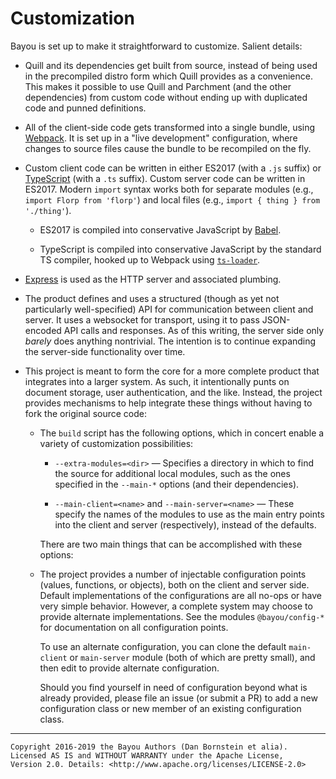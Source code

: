 Customization
=============

Bayou is set up to make it straightforward to customize. Salient details:

* Quill and its dependencies get built from source, instead of being used in
  the precompiled distro form which Quill provides as a convenience. This makes
  it possible to use Quill and Parchment (and the other dependencies) from
  custom code without ending up with duplicated code and punned definitions.

* All of the client-side code gets transformed into a single bundle, using
  [Webpack](https://webpack.github.io/). It is set up in a "live development"
  configuration, where changes to source files cause the bundle to be recompiled
  on the fly.

* Custom client code can be written in either ES2017 (with a `.js` suffix) or
  [TypeScript](https://www.typescriptlang.org/) (with a `.ts` suffix). Custom
  server code can be written in ES2017. Modern `import` syntax works both for
  separate modules (e.g., `import Florp from 'florp'`) and local files (e.g.,
  `import { thing } from './thing'`).

  * ES2017 is compiled into conservative JavaScript by
    [Babel](https://babeljs.io/).

  * TypeScript is compiled into conservative JavaScript by the standard
    TS compiler, hooked up to Webpack using
    [`ts-loader`](https://www.npmjs.com/package/ts-loader).

* [Express](https://expressjs.com/) is used as the HTTP server and associated
  plumbing.

* The product defines and uses a structured (though as yet not particularly
  well-specified) API for communication between client and server. It uses a
  websocket for transport, using it to pass JSON-encoded API calls and
  responses. As of this writing, the server side only _barely_ does anything
  nontrivial. The intention is to continue expanding the server-side
  functionality over time.

* This project is meant to form the core for a more complete product that
  integrates into a larger system. As such, it intentionally punts on document
  storage, user authentication, and the like. Instead, the project provides
  mechanisms to help integrate these things without having to fork the original
  source code:

  * The `build` script has the following options, which in concert enable a
    variety of customization possibilities:

    * `--extra-modules=<dir>` &mdash; Specifies a directory in which to find the
      source for additional local modules, such as the ones specified in the
      `--main-*` options (and their dependencies).

    * `--main-client=<name>` and `--main-server=<name>` &mdash; These specify
      the names of the modules to use as the main entry points into the client
      and server (respectively), instead of the defaults.

    There are two main things that can be accomplished with these options:

  * The project provides a number of injectable configuration points (values,
    functions, or objects), both on the client and server side. Default
    implementations of the configurations are all no-ops or have very simple
    behavior. However, a complete system may choose to provide alternate
    implementations. See the modules `@bayou/config-*` for documentation on all
    configuration points.

    To use an alternate configuration, you can clone the default `main-client`
    or `main-server` module (both of which are pretty small), and then edit to
    provide alternate configuration.

    Should you find yourself in need of configuration beyond what is already
    provided, please file an issue (or submit a PR) to add a new configuration
    class or new member of an existing configuration class.

- - - - - - - - - -

```
Copyright 2016-2019 the Bayou Authors (Dan Bornstein et alia).
Licensed AS IS and WITHOUT WARRANTY under the Apache License,
Version 2.0. Details: <http://www.apache.org/licenses/LICENSE-2.0>
```
